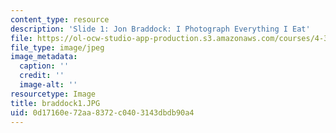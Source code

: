 ```yaml
---
content_type: resource
description: 'Slide 1: Jon Braddock: I Photograph Everything I Eat'
file: https://ol-ocw-studio-app-production.s3.amazonaws.com/courses/4-341-introduction-to-photography-fall-2002/0d17160e72aa8372c0403143dbdb90a4_braddock1.JPG
file_type: image/jpeg
image_metadata:
  caption: ''
  credit: ''
  image-alt: ''
resourcetype: Image
title: braddock1.JPG
uid: 0d17160e-72aa-8372-c040-3143dbdb90a4
---
```

